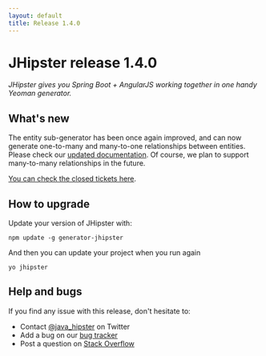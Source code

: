```yaml
---
layout: default
title: Release 1.4.0
---
```


JHipster release 1.4.0
==================

*JHipster gives you Spring Boot + AngularJS working together in one handy Yeoman generator.*

What's new
----------

The entity sub-generator has been once again improved, and can now generate one-to-many and many-to-one relationships between entities. Please check our [updated documentation](http://jhipster.github.io/creating-an-entity/). Of course, we plan to support many-to-many relationships in the future.

[You can check the closed tickets here](https://github.com/jhipster/generator-jhipster/issues?q=milestone%3A1.4.0+is%3Aclosed).

How to upgrade
------------

Update your version of JHipster with:

```
npm update -g generator-jhipster
```

And then you can update your project when you run again

```
yo jhipster
```

Help and bugs
--------------

If you find any issue with this release, don't hesitate to:

- Contact [@java_hipster](https://twitter.com/java_hipster) on Twitter
- Add a bug on our [bug tracker](https://github.com/jhipster/generator-jhipster/issues?state=open)
- Post a question on [Stack Overflow](http://stackoverflow.com/tags/jhipster/info)
